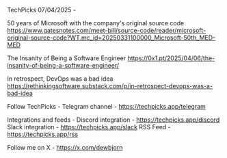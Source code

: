 TechPicks 07/04/2025 -

50 years of Microsoft with the company's original source code
https://www.gatesnotes.com/meet-bill/source-code/reader/microsoft-original-source-code?WT.mc_id=20250331100000_Microsoft-50th_MED-MED

The Insanity of Being a Software Engineer
https://0x1.pt/2025/04/06/the-insanity-of-being-a-software-engineer/

In retrospect, DevOps was a bad idea
https://rethinkingsoftware.substack.com/p/in-retrospect-devops-was-a-bad-idea

Follow TechPicks -
Telegram channel - https://techpicks.app/telegram

Integrations and feeds -
Discord integration - https://techpicks.app/discord
Slack integration - https://techpicks.app/slack
RSS Feed - https://techpicks.app/rss

Follow me on X - https://x.com/dewbjorn